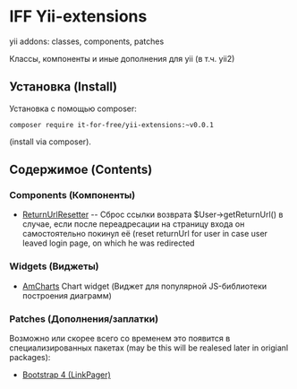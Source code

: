 # IFF Yii-extensions
yii addons: classes, components, patches

Классы, компоненты и иные дополнения для yii (в т.ч. yii2)

## Установка (Install)

Установка с помощью composer:

```
composer require it-for-free/yii-extensions:~v0.0.1
```
(install via composer).

## Содержимое (Contents)

### Components (Компоненты)

* [ReturnUrlResetter](src/Yii2/Component/ReturnUrl/README.md) -- Сброс ссылки возврата $User->getReturnUrl() в случае, 
если после переадресации на страницу входа он самостоятельно покинул её 
(reset returnUrl for user in case user leaved login page,
 on which he was redirected


### Widgets (Виджеты)

* [AmCharts](src/Yii2/Widget/AmCharts/README.md) Chart widget (Виджет для популярной JS-библиотеки построения диаграмм)

### Patches (Дополнения/заплатки)

 Возможно или скорее всего со временем это появится в специализированных пакетах 
(may be this will be realesed later in origianl packages):
* [Bootstrap 4 (LinkPager)](src/Yii2/bootstrap4/README.md)

